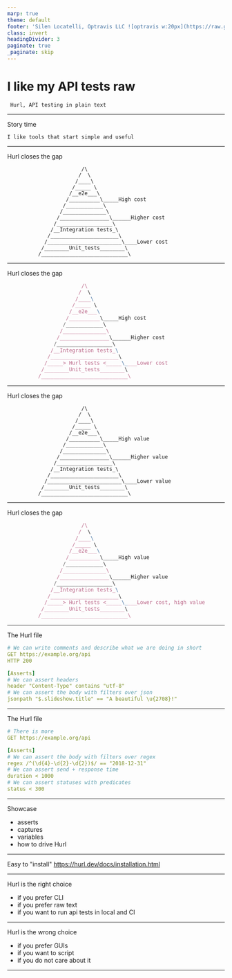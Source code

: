 ```yaml
---
marp: true
theme: default
footer: 'Silen Locatelli, Optravis LLC ![optravis w:20px](https://raw.githubusercontent.com/SilenLoc/baselOne2024/main/img/logo.svg)'
class: invert
headingDivider: 3
paginate: true
_paginate: skip
---
```


# I like my API tests raw

```
 Hurl, API testing in plain text
```
           
---
Story time
```
I like tools that start simple and useful
```

---
Hurl closes the gap

```
                        /\
                       /  \         
                      /____\      
                     /_____ \  
                    /__e2e___\  
                   /__________\_____High cost
                  /____________\
                 /______________\
                /________________\______Higher cost
               /__________________\ 
              /__Integration tests_\
             /______________________\
            /________________________\____Lower cost
           /________Unit_tests________\
          /____________________________\
```
     
---
Hurl closes the gap

```js
                        /\
                       /  \         
                      /____\      
                     /_____ \  
                    /__e2e___\ 
                   /__________\_____High cost
                  /____________\
                 /______________\
                /________________\______Higher cost
               /__________________\ 
              /__Integration tests_\ 
             /______________________\
            /_____> Hurl tests <_____\____Lower cost
           /________Unit_tests________\  
          /____________________________\
```
---
Hurl closes the gap

```
                        /\
                       /  \         
                      /____\      
                     /_____ \  
                    /__e2e___\  
                   /__________\_____High value
                  /____________\
                 /______________\
                /________________\______Higher value
               /__________________\ 
              /__Integration tests_\
             /______________________\
            /________________________\____Lower value
           /________Unit_tests________\
          /____________________________\
```
     
---
Hurl closes the gap

```js
                        /\
                       /  \         
                      /____\      
                     /_____ \  
                    /__e2e___\ 
                   /__________\_____High value
                  /____________\
                 /______________\
                /________________\______Higher value
               /__________________\ 
              /__Integration tests_\ 
             /______________________\
            /_____> Hurl tests <_____\____Lower cost, high value
           /________Unit_tests________\  
          /____________________________\
```
---
The Hurl file

```yaml
# We can write comments and describe what we are doing in short
GET https://example.org/api
HTTP 200

[Asserts]
# We can assert headers
header "Content-Type" contains "utf-8"
# We can assert the body with filters over json
jsonpath "$.slideshow.title" == "A beautiful \u{2708}!"
```
---
The Hurl file

```yaml
# There is more
GET https://example.org/api

[Asserts]
# We can assert the body with filters over regex
regex /^(\d{4}-\d{2}-\d{2})$/ == "2018-12-31"
# We can assert send + response time
duration < 1000
# We can assert statuses with predicates
status < 300 
```

---
Showcase

- asserts
- captures
- variables
- how to drive Hurl

---
Easy to "install"
https://hurl.dev/docs/installation.html

---
Hurl is the right choice

- if you prefer CLI
- if you prefer raw text
- if you want to run api tests in local and CI

---
Hurl is the wrong choice

- if you prefer GUIs
- if you want to script
- if you do not care about it

---
